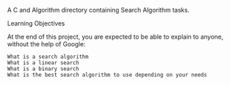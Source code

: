 A C and Algorithm directory containing Search Algorithm tasks.

Learning Objectives

At the end of this project, you are expected to be able to explain to anyone, without the help of Google:

    What is a search algorithm
    What is a linear search
    What is a binary search
    What is the best search algorithm to use depending on your needs

